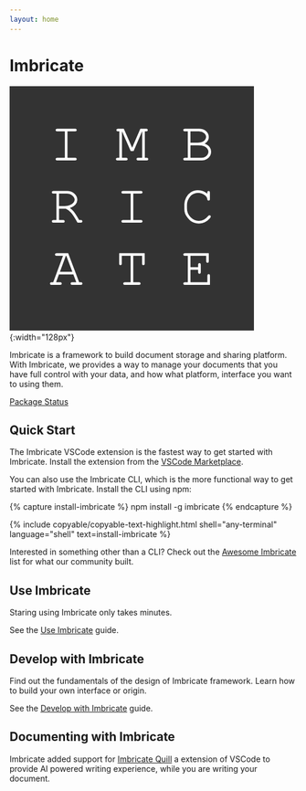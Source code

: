 ```yaml
---
layout: home
---
```


# Imbricate

![Imbricate Logo](/icon.png){:width="128px"}

Imbricate is a framework to build document storage and sharing platform. With Imbricate, we provides a way to manage your documents that you have full control with your data, and how what platform, interface you want to using them.

[Package Status](/status)

## Quick Start

The Imbricate VSCode extension is the fastest way to get started with Imbricate. Install the extension from the [VSCode Marketplace](https://marketplace.visualstudio.com/items?itemName=imbricate.imbricate).

You can also use the Imbricate CLI, which is the more functional way to get started with Imbricate. Install the CLI using npm:

{% capture install-imbricate %}
npm install -g imbricate
{% endcapture %}

{% include copyable/copyable-text-highlight.html
    shell="any-terminal"
    language="shell"
    text=install-imbricate
%}

Interested in something other than a CLI? Check out the [Awesome Imbricate](/awesome) list for what our community built.

## Use Imbricate

Staring using Imbricate only takes minutes. 

See the [Use Imbricate](/use) guide.

## Develop with Imbricate

Find out the fundamentals of the design of Imbricate framework. Learn how to build your own interface or origin.

See the [Develop with Imbricate](/develop) guide.

## Documenting with Imbricate

Imbricate added support for [Imbricate Quill](https://marketplace.visualstudio.com/items?itemName=imbricate.imbricate-quill) a extension of VSCode to provide AI powered writing experience, while you are writing your document.
